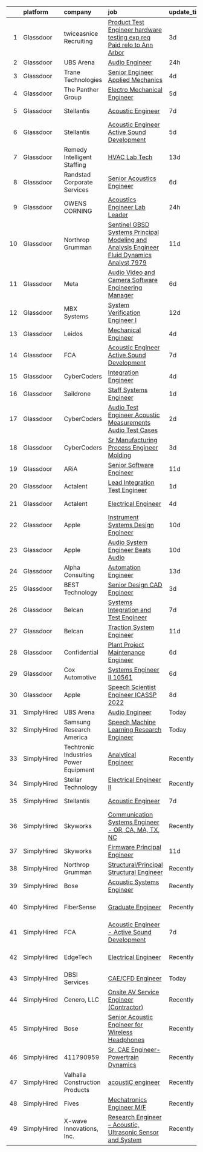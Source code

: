 

|    | platform    | company                               | job                                                                                                                                                                                                                                                                                                                                                                                                                                                                                                                                                                                                                                                                                                                                                                                                                                                                                                                                                                                                                                                                                                                                                                                                                                                                                                                                                                                                                                                                                                                                                      | update_time   | location          |
|---:|:------------|:--------------------------------------|:---------------------------------------------------------------------------------------------------------------------------------------------------------------------------------------------------------------------------------------------------------------------------------------------------------------------------------------------------------------------------------------------------------------------------------------------------------------------------------------------------------------------------------------------------------------------------------------------------------------------------------------------------------------------------------------------------------------------------------------------------------------------------------------------------------------------------------------------------------------------------------------------------------------------------------------------------------------------------------------------------------------------------------------------------------------------------------------------------------------------------------------------------------------------------------------------------------------------------------------------------------------------------------------------------------------------------------------------------------------------------------------------------------------------------------------------------------------------------------------------------------------------------------------------------------|:--------------|:------------------|
|  1 | Glassdoor   | twiceasnice Recruiting                | [Product Test Engineer  hardware testing exp  req  Paid relo to Ann Arbor ](https://www.glassdoor.com/partner/jobListing.htm?pos=124&ao=1110586&s=58&guid=000001828166aaeeacc71cbf7eb0b959&src=GD_JOB_AD&t=SR&vt=w&ea=1&cs=1_8f7c5525&cb=1660028366088&jobListingId=1008056457133&cpc=654405A9B1E0A9F5&jrtk=3-0-1ga0mdatgkhp0801-1ga0mdau121v5000-818408ee6953d690--6NYlbfkN0AIiLXtwtv0BDns9BiY4ItblantFozdL6jLmLxNvS8mvobmNrnUvGB6oO9HVe588FX1XpSwbcwc2xKDwcUNHfmp6JlLdOf3v2O-_cxYwq284dPXtGxhdyVdw3-UoqzFprDS0GQbYOl5dao4Y8MC_E9ezcu-jKQdwydv6ZpBML5NWem6rWLN8r5N6sPkWEFQcgxZD8x7QE81cY2vS819XO-nfTVps-BpR8hh1DNDnyJ_qcLsxiCpOTnpv15YdKTqOFCKV1pKIvbfGmPIPDDumxbpV-bQ-nIBf53ofANwgYErnu2ueVAPmpXXDmUlSFTY4M3X8uqDQOMi6mh2ffCs5vxK0fNnLyCCMUuy7BuhUhTHxhkpPR36phN8Us0d_K6BTzyrLBUoPu6a5rZowftiPW2pqauxvmJCqcR-nWOoNqvYsx1BF5kgiRM2ve0L4IZE8F3Skb635vwpTXoZG14E1BfG60tP9E4G-U2Uz1hVWsjkL1bLpQf1gbOwp6e-N3aam_u-YZsDuLbTBmpCTZ14HkQur9nbmJNOe-9eesI2mLmYZn-F3MTfqvefkbJrLzx7RL4%3D)                                                                                                                                                                                                                                                                                                                                                                                                                                                                                                                                                                       | 3d            | Michigan          |
|  2 | Glassdoor   | UBS Arena                             | [Audio Engineer](https://www.glassdoor.com/partner/jobListing.htm?pos=128&ao=1136043&s=58&guid=000001828166aaeeacc71cbf7eb0b959&src=GD_JOB_AD&t=SR&vt=w&cs=1_8de237cc&cb=1660028366088&jobListingId=1008060327888&jrtk=3-0-1ga0mdatgkhp0801-1ga0mdau121v5000-a05499219bb931e9-)                                                                                                                                                                                                                                                                                                                                                                                                                                                                                                                                                                                                                                                                                                                                                                                                                                                                                                                                                                                                                                                                                                                                                                                                                                                                          | 24h           | Elmont, NY        |
|  3 | Glassdoor   | Trane Technologies                    | [Senior Engineer  Applied Mechanics](https://www.glassdoor.com/partner/jobListing.htm?pos=109&ao=1110586&s=58&guid=000001828166aaeeacc71cbf7eb0b959&src=GD_JOB_AD&t=SR&vt=w&cs=1_191fb7c6&cb=1660028366086&jobListingId=1008052888709&cpc=9EDA28EADF1DF7F0&jrtk=3-0-1ga0mdatgkhp0801-1ga0mdau121v5000-7162144d83919945--6NYlbfkN0Da44vtOp6gikr8DZH0EXuV_TqGL9GOBsYLC_HWBST2HHQE6ZuzaTGDEXu8_Ke6egeovbPLMWrBH0CFUGJW2omBKMcaWm38yMnw0IBv5qWktFBgsmtnj_i9ppx0yCDQJZoca_uDxBD3UDjvT_QueGFvuf0Rr229fgc73tfm_HFx946MP9qXvi6lB_HP1NobrajTjqH-JdrD1nTf3JlsYNIcHw_jyaiAkRqLA1k2AQdIzWTQbjb8glxExoRdU-7Naoj8NKmxLOpOJE6c8UR5LPBiHtTJM6a31iKLvOVDthn-ppd62yPi8Qr_nYAeCKNBvvADa5zetiA2bVrSa5fn4irb2Y1NIxFs4RGuhxpbwrMcenCCkAU9VhHizzsK3aFdjv0u5X2lUzAz2kjveViA6qyPFPvWPGmSjQqHCg1o1aYjOpxBX2tLTr4NK6vwRp-ELewsevq7mY2l2nmTbuANTZtxzg6tV3Vv0WVj5e1knFTeX_AdtHkbNcow3XIbtT-7LU8ZUu699Yx9m5TGKt-u2Qodygr3kw_qjTriSeiVGQAlbfGVghZXj-aptYi-0_v9mmY4xSd0eFC6n1hlTqQTOr-_fTkEOggIjvn8jqL5XIxzljRdRgfKh2XCMYrJgxDr0_FtUCldN22ztONGVBO6t0km4fr2QcHfcM2901jFXJ62kXYUPho8VUMudPwb68l47TWK5KnqR2DZvwV0z-LlwOrXG06lG2SI1FO4-G5tlZZKPtKn12sS6K2q2LhyVsc8bJ7b8P5wtkDVEUsRDGLNxJAStlUZrugjKTdfc6sqmx9pJ29BLza1Fm0F0kcCHazx97iDn6Tg20uSDJt6irwdcePjDJFk0_-LYTg7nD70opSHzQvkoKmi5SEAvrnNGT4c4R5KmBGy0YqNrz_yOsmj1ofVo4k5UwIADXOsMRd8Y8Zu2xcJVWVkJPMjLcAvOGiJDU6L3E91G6iMA5I--yJrNRzXTpvJVJbaffTlicokMeDDuS1ZrcWJXQJ6VdE7gz5PHwieRlkPEgJ0j0flJhsotXWXXCSSDEPOsqid849FF5iticHhCi9okK8uztTYo_WWtSpR02TpvTZaeAKBNffoUVlzly8MK1yIyRBFC39NBFlMalD2cmkK5dp1idy0zfgOayf8T2AfsDhBDis67zi_dtsK) | 4d            | Minneapolis, MN   |
|  4 | Glassdoor   | The Panther Group                     | [Electro Mechanical Engineer](https://www.glassdoor.com/partner/jobListing.htm?pos=111&ao=1110586&s=58&guid=000001828166aaeeacc71cbf7eb0b959&src=GD_JOB_AD&t=SR&vt=w&ea=1&cs=1_e1e4d471&cb=1660028366087&jobListingId=1008050059048&cpc=AF770993EC679D41&jrtk=3-0-1ga0mdatgkhp0801-1ga0mdau121v5000-9bce4c443ee2930e--6NYlbfkN0CNPMheye81CzYnvunZY7yovNfSZKsgaMjzK-BTgXufI2fDZqb14OtID8EITmQy8dP78hRLJsh6iTajQqbvgwvBxltJ_9vqBoxt12fV9NNkJJ5TTAZhNVf6N1ZjLvXmUm0ZpLI7GSPFe2upSBoDuOcAykBCwlsAOt8C4PLhmJCcx70hWAcwIc5Ouq7mk0X4SUWKitu-NRNJ7YeLAVJWV11EisLZqkznRMnq_tJXYDIhEO5vrbFOZTX2w0Jy95vzc1ikwIRg-mT60WIp92JH7i3leE99YrF0USXHVXqd9wkUANrXX-LGThCyu2hqA-gWgHza_qXs3qeINWpOVDUhML2MBpnveLvnk7qMStnI8D9Qoywj_oE21iwQvHAEhBK1gzPH_YZp3Ngv5Qri4sQGtWfAFFSvbBgfqjens2_vTk4f4Y4lpnjbRCF1gcCuu00fV5at7atwgOoJrKs_JzDgHH4sN9Hfk9RsSsD6T0HqEiCeU7Tm7X0tXHBBrT3kVy6vWaajrWGb9ZfkjA%3D%3D)                                                                                                                                                                                                                                                                                                                                                                                                                                                                                                                                                                                                                                                                       | 5d            | Westford, MA      |
|  5 | Glassdoor   | Stellantis                            | [Acoustic Engineer](https://www.glassdoor.com/partner/jobListing.htm?pos=127&ao=1136043&s=58&guid=000001828166aaeeacc71cbf7eb0b959&src=GD_JOB_AD&t=SR&vt=w&cs=1_e8c9668f&cb=1660028366088&jobListingId=1008044719763&jrtk=3-0-1ga0mdatgkhp0801-1ga0mdau121v5000-33c83221f6438577-)                                                                                                                                                                                                                                                                                                                                                                                                                                                                                                                                                                                                                                                                                                                                                                                                                                                                                                                                                                                                                                                                                                                                                                                                                                                                       | 7d            | Auburn Hills, MI  |
|  6 | Glassdoor   | Stellantis                            | [Acoustic Engineer   Active Sound Development](https://www.glassdoor.com/partner/jobListing.htm?pos=107&ao=1110586&s=58&guid=000001828166aaeeacc71cbf7eb0b959&src=GD_JOB_AD&t=SR&vt=w&cs=1_2223f78e&cb=1660028366085&jobListingId=1008050204290&cpc=654405A9B1E0A9F5&jrtk=3-0-1ga0mdatgkhp0801-1ga0mdau121v5000-c7e2570fed956f69--6NYlbfkN0ACPwgM8vN-agjfeQIp8j7bA6rWcStjIJMvSUoZk9GVGcDJJwNgGW8XfQR4iiXNq551mEFrQ_g44G9Ra8-4xH1eQBHZaYwz4Dulg-60AXEjNOAEK1_ISQpjsxwV1js2DDl6hmwUZ70xW1aPBEr4ApYcpRaWNBJD2bkUkZtTiKnn-FZ7CHhQL5KKVIK2i9A-oiFspla08zAjB-9pLppHsJw1obkUpJGRN_A6LsoiakBTRHxfj43bPUUqSiUd6z2G8gFkPI7OidaFE62KdkzBZZombHluoXNqzSSl2cr6sEjapEeoOykbsk0NolyfTYt5BofWix6CJbJcvNDklDD28hIzWgHLFDCswpXr5J-FxU7qy1gcRgraFHB2_xqVww-_9CXCvs2VSADb-W2CcYtlGOZnFg2pJpFvEj7OpoZVRia7kDqZTkupW52VcJM7xWzobyjbbLYSaK6ZyzgVIB2RgVNKNX5450c0qGl76qzIqXlUsyFTxYLqVB-PWJUxFSbG0mxYkgXStdBky5qIx7maN-ceJOtdcsGf8Dl47-ZCm9A-DQ%3D%3D)                                                                                                                                                                                                                                                                                                                                                                                                                                                                                                                                                                                                                           | 5d            | Auburn Hills, MI  |
|  7 | Glassdoor   | Remedy Intelligent Staffing           | [HVAC Lab Tech](https://www.glassdoor.com/partner/jobListing.htm?pos=126&ao=1110586&s=58&guid=000001828166aaeeacc71cbf7eb0b959&src=GD_JOB_AD&t=SR&vt=w&ea=1&cs=1_43563d68&cb=1660028366088&jobListingId=1008031129412&cpc=8795CF9063CD573D&jrtk=3-0-1ga0mdatgkhp0801-1ga0mdau121v5000-265239dc99a2d3ab--6NYlbfkN0BjjkWxnJMqt2bWVcRaVAlvBRsjLKeJHSTiWSuT7OinMaCUamQqkciiB-HpcvN0RbqJJLJUYOvsJtCqmS63wM1JG10qUNZ_KbfdVjNYqGW-k6tZLvHpSmo38psi2Z3YcuYMbTEHzUx1JswZ1Chml14MDGPARX-2kxTIH1namQf9UopZ1-sU03dJ7D0zJlapb_GvPISOmaTXztwG-kf7cRlC2CV-2UhZ-3Ebfuv_BRlw_P7UbZ_o6T4ZcwAMKcPaI8brp8JNRGBg5u6PdrAMs5KVrT2JHMM_CDBXSw5PHgUIY-DDqL0WH83jm1GKJkO7eoNNZJ17KkbPrwnIu0zrdTfQRsK8Pi5MbKoeiBfm_lHzN_OzSwCxRb_p5w0H0KamglNSHqof5IVo0wA31r2Fi0_jcgYSC3pzflACxfvFh3ezLgvy8uuQFrhdKythQ1SMfZdeNz8pao8ntUCrzBJt-G2zZuBYWcNeka8%3D)                                                                                                                                                                                                                                                                                                                                                                                                                                                                                                                                                                                                                                                                                                                                   | 13d           | Tyler, TX         |
|  8 | Glassdoor   | Randstad Corporate Services           | [Senior Acoustics Engineer](https://www.glassdoor.com/partner/jobListing.htm?pos=119&ao=1110586&s=58&guid=000001828166aaeeacc71cbf7eb0b959&src=GD_JOB_AD&t=SR&vt=w&ea=1&cs=1_d88de3e5&cb=1660028366088&jobListingId=1008047311796&cpc=AC285F3A3ECA6BB0&jrtk=3-0-1ga0mdatgkhp0801-1ga0mdau121v5000-5354e8343032ae48--6NYlbfkN0BI5uAquhv6luMiTjTK_pX6QnJ2xp26kgPF5SzwDlAeCi5lf3b2XVfwewJLgvbddXqfqjz0CzBFYIe8IFcKDmCqhjsNVM6GLkk-bLktEOA_qbqmbyyfB74S496b1v-kvy2XOp5QrjPvCFTxMwu3sdqp_YoUlYbCvGwg3ixody7DD3QbLRRVdELCRqB-0akeXh5xP8tPRPajGTEnVFRix6dsz7XawTjDYCDUw2K6cY-ob_Yz79BxsHj7ukK0Y0DxOmiFx2SWuxO8amjppkYkKB4aPCMRPRVoEvfyoftnSt0WeoWQpPdb1S7mDcVAf8IHEHz5AXEhQEqLN2fLLPKWmRmHXKLlMOB84-lDDqlaBVRIuiB3xCX7_vqDNJMq2WXDNf6CkQ_BvrOqT3YdNDJUVhU3umsN8Vij-3nrkR7ZbYuDFBCeWCTli2TESGL0zr2xb9pgnzckwfOW6hgxGstjO_ARKFNIA1ERLT-SWV5v9YwgGZOsUshPJV37xt7efnPA5TBWMpyZINfpMBGa4Z4fsXaI1MwoYwYvsrIuClbBJFyGYiJAxAcCTbrkL5bpg3z6Eaos_PmiA_kjZyzO2Q-4f0M5eRuQtRGiDcKS6KQBIOBIhRHSY6VcdOryeW7TJvc03Q7Ux2n_VvomLejcs1_jVXoy3ubrZYpgAkY%3D)                                                                                                                                                                                                                                                                                                                                                                                                                                                                                                                       | 6d            | Framingham, MA    |
|  9 | Glassdoor   | OWENS CORNING                         | [Acoustics Engineer Lab Leader](https://www.glassdoor.com/partner/jobListing.htm?pos=117&ao=1110586&s=58&guid=000001828166aaeeacc71cbf7eb0b959&src=GD_JOB_AD&t=SR&vt=w&cs=1_3a746dac&cb=1660028366087&jobListingId=1008060258789&cpc=1CBFC3E34E2A31FF&jrtk=3-0-1ga0mdatgkhp0801-1ga0mdau121v5000-33572b1efef2d2da--6NYlbfkN0Bp5aIaQZXrgHrKTgQg-M4C6Pui47HnBeGRS0ETHCRg2P0Jqh_qv3OHpNm1IrxrBuv4CsVugMAxK7w0S_1-2XgfiqnZaP3lFLsj5KBFYHgbRLVt2OyRc-llxz43_uGUPK-kRrZVma4kB3-K9RMSeVFSgV2qPM0c0mYUKDNe8qzDLmw9e2zt_yv4ipdZAJRObOsZtmew3vro6ryOjIXW2h0xz4Y7se5nniDJnLGsJaxki3_iEvgHQnkouSa8m5jsAr3fjuuBIUWjzhrygfrF-8ZTinWyjpyF2N7UcAs7-KC5ng23nTe7aI4AJ1TlumokmREIIPvm0PdXepP6hj5ypGxdHn6HhyNFC3ksqKcp3JqWRPsahNAZARvKvHMMfy3DZsCUztUZ0uQqB8QQpDW2NsnLOLyGy-2pqs6uhyQ4qEhrsDWEhzQy6m7_)                                                                                                                                                                                                                                                                                                                                                                                                                                                                                                                                                                                                                                                                                                                                                                      | 24h           | Granville, OH     |
| 10 | Glassdoor   | Northrop Grumman                      | [Sentinel  GBSD  Systems   Principal Modeling and Analysis Engineer   Fluid Dynamics Analyst  7979 ](https://www.glassdoor.com/partner/jobListing.htm?pos=106&ao=1110586&s=58&guid=000001828166aaeeacc71cbf7eb0b959&src=GD_JOB_AD&t=SR&vt=w&cs=1_bf37b55c&cb=1660028366085&jobListingId=1008035919145&cpc=4D489A1B82E31BBF&jrtk=3-0-1ga0mdatgkhp0801-1ga0mdau121v5000-5350d5854287b884--6NYlbfkN0DPf8Tf_oakpB62WadId2dzQiWExtALTi0lpCM--zHBL1trAzPQuAwg5oNkOU_MLY3g7wRQUCf9huknHwWEvSnG_xkDUeJuY1BwlgK_WR3myk4BOGP2ouG3wWtWISqZdjfDV0gdGAJ_wGsuT9y7AXbIIEx2q-hHWRazUUJm2Mv7MXaoq-zaBjlJUeI89z9MDlD81-nieFRnPU3fhFjAab7U7FvzMKByVmf-uHdVsWs1mmxPGnBNv3ryVPja6EwOaifY7Yw8R2XfkyXNjyjNbR9TwyIxScziKb8OCEQMqPLyLLYSK6tKkA_ZvhcyN8WSUeNsrLwPRRSvO7qQ0jgKNrOiZv9AZSP0v4Yv-wWuohon7ZTFUOepIFI-_Ix4-Ctj2OxG5qSNJlbXfe3bWvJW_Msapf5I-LFcucj-0a1b0luKVQDcJult1nZQFY9RlQpIUOhDasKub8WRQPYmd2XHCLpce7MauxxKg0B4wWBpQ835CxgnT-1Emc7DF05YHCqTZuicq-6LxILVrat1DJrnqIzTbdJOiFfIRQGJkK7jBIkyvwuTT9ORrgwPCINvVSvbhzPg5dpgrBLc9wy4q8l_Ytn77HTekGetP1F6uyehAlR_2i6u7pLKwavjk-EaJDZzkk967sksIRxVBtBTry7MpQrAwXKaAr6D5PzFPy1nNHxMcW3MYD_atHZD160Nlrc3h-MA67r_f1Sljqno2m2dKC2bkOk_DM3ZzRDDcbceH-CgQ4EXrERoK3jWh9-dSbhSTCIjZYuyrE2oBjG4oesH6OE4vYw8dswbA07v6BCwUn3gRsPu3c-q9tph-2g61ubX6rGphgC7V_-MuHRAvhi0gdHdfBFwV9XAOStDUp45CC6FMc8WPsrNenOfg3yV-mEnTeIifIDmc5T3v3MOZm7jr16axFBepCXV3ta8N2Mtu32rzM9L9posCXsNYAOCmPvf1Il8FFf329RJeYSVU08s7hzC6lDXhHRNssydGaDuPidRbA%3D%3D)                                                                                                     | 11d           | Roy, UT           |
| 11 | Glassdoor   | Meta                                  | [Audio  Video and Camera  Software Engineering Manager](https://www.glassdoor.com/partner/jobListing.htm?pos=116&ao=1110586&s=58&guid=000001828166aaeeacc71cbf7eb0b959&src=GD_JOB_AD&t=SR&vt=w&cs=1_5dcab7b4&cb=1660028366087&jobListingId=1008048424140&cpc=14D5209370AEC984&jrtk=3-0-1ga0mdatgkhp0801-1ga0mdau121v5000-2f3e3f080289ccc8--6NYlbfkN0DYl4UJW4r1Vl7FEn6T9F-rD9lpC-0oMJVSiWjK_MGUd8e8cHXcpv6KPyjLHZEfqkUkuW4FeZdGHDOYIbKXpOVzpgHYmd0Mdxqbqr9bWX3wOX-YPwUGzzOCVebAPW5gJCa7KI4uayUPCSFg0Fa9x7a0yOW_XMVHtA9I4R6GFxvKRwny0T-wmqiD_LqxCY-RiiWyToTyJ-sfh7aiuVuVgbnum8w_GGF7H2zVVexNlJu4gIqdybU87KwyAb2cQvTxSjSQ1LkyUlcgOTV2_flo6O8eAca3vxdmbKT3x0C6yrB6VTLngKRzk74MCSw1sOwggsJGIPJn3adRm005eX-w5aKlrA827Fcl-MTHY2gEOkLQ-Q3MqOt0YebUEsYUBBQHfyanjaCR0WuglXjN1tjuADk41yhKanp-7-KZ8PAd24CRg8Z595KwwYs7be4Th84O2-JE2VcP1tpvPL0Mlm8GV4TJG7sGVeZaqle1_RZaZ_wQFUkVRGTvZoOyElUUIcC6pN78Z9j_8j5ve6j9ATQPBhz7bR7q6ZndpdbxaZBMLNSn-_zrmfKdoFSAXSBEPoVFbOL1G5d0z2Oku5O0no-L_R6xfGYatu3UM668XRXwBVElovvDOYZrePRXiHk7GS536opq2pEyYzUJNzVApsM7EE3Ra_dH7NhOvqBIli1erfXPbF8kCuCuzl45lLbfkBkbz4pVLlI1CqWSg7BrJbaS63ZJBVLywKv9B_wJWl3MghgCVL1RIAGj6-_cekK5tT0KBaaYdQdNWSrhvUssQPgzRg8UF_Q6leIU0wnM1m6BLssdz4F_vqVbyqKa4Db03DlLOYVKnG2ECPTmUuaGTLuqQeWJj4Dmx9_aAwW09mDnn6E9wFT_AIN48hNZKxyut5l42HbkKiRIip3730PKeR9zYb5jaQnr2tjNFHn2qEav-n6w4CmYhETdhAt-RcpjP4xJgvpiIa2l031bcQcLw2MlVLDPhOp-8DB3d2zJuWLgyVilAgt3dyH2pPl2PE-_25rFtRTkoN9Ey_ddkKScICh8Iq6CmV5KI_dC55dK3grGpl-6rK1R369FewEWh53GkTdw7UObP-hJrsU46A%3D%3D)                                                  | 6d            | Burlingame, CA    |
| 12 | Glassdoor   | MBX Systems                           | [System Verification Engineer I](https://www.glassdoor.com/partner/jobListing.htm?pos=102&ao=1110586&s=58&guid=000001828166aaeeacc71cbf7eb0b959&src=GD_JOB_AD&t=SR&vt=w&ea=1&cs=1_401a49a8&cb=1660028366084&jobListingId=1008033823699&cpc=E93B070C0BF4DC55&jrtk=3-0-1ga0mdatgkhp0801-1ga0mdau121v5000-d1b1591de97591fe--6NYlbfkN0DvQg25mA-UUaTuQTWBILUS8Hd200E7xsoQEOYkxsDVIYH6oadH4Y1WApPSN28aa_98t1tgmAUl6dHny1yUXI4sxcFmP47EdBtxIFwAOwgqhyuPNxPMkh057cLzk4hxkdG_L-3wwBU-O-sUIPAoFUmOIh0TKPUdKLxly5PJ7bh4YdhqhaAoeGo6-dG8PjCX1uQcXlIWjcZM7CO-E6w0OHCpyGXBH2T5LMC1V-duTaKvCRiQRSHzj3-UMqHuWjBDO4q0F3U7nxQ5g46LJaDoZP8A8-OnLwBIbwCyckf88J7VaxiK593f18iHSUzCXdv_d3oOPLwHdr9NznUtPEfMXfWmiV5FwxouB9HFH3B1sWOTQMwPaMTLTTTxHKfzVgUO4Cdz4QLD4YjFpfFkUopnal2FDSjN3WFxUsPZ00KyRgcPbBo37d8l_NU3uzQJMQ1Wz5GWA1yo5jswhUDY40qn8oCdiiBEaQI3asPRPh1g7obJbh8HbQC-B3voouz17Xu59uVTjqvQqd3dnxuanjU9Qyt5VL2wU77NOQ89crFZuXF_sWiKh_utnyn0hza7QvYGqjwzANuu5bcj1SbG8dAZdpUCOshU7osnhI964NMhoe8nQvoU8Wnj_6MZ85xyVsBCQXVayAK_F-8Gsi-ygTj9D0Fn)                                                                                                                                                                                                                                                                                                                                                                                                                                                                                                                                | 12d           | Libertyville, IL  |
| 13 | Glassdoor   | Leidos                                | [Mechanical Engineer](https://www.glassdoor.com/partner/jobListing.htm?pos=105&ao=1110586&s=58&guid=000001828166aaeeacc71cbf7eb0b959&src=GD_JOB_AD&t=SR&vt=w&cs=1_6949526c&cb=1660028366085&jobListingId=1008053694720&cpc=9FFE37255B2C047E&jrtk=3-0-1ga0mdatgkhp0801-1ga0mdau121v5000-c6450fb10b458ebf--6NYlbfkN0CZUO70VSdYKA8PR3jfrSh5ljhqJhfDt0PzQCMubt8cRihWbmqO_-Ccw6DGinMZCyIPWtTPPZwF6UgqaVCwLr_hxp5BhKDxUT6PykQEQc_QvVclc29c7X1TkEBxbSqjiHIslcrEBKkKZ4VTVCWpvJqO1x1TU1SR5qYEqCjEDaO3rmDIrR9vpgJLvWSDc3I09fsVZYeE0eUcbdMwNt4jSdPTzHysDxu4srn2X-oyK7MnjBHGjpvmB23k1oUo7DlsnOd3jCYID89b1IgmR97k-HqaRJMWWPVMFhfLPkVDzvCHKRmqVwfLjy-EAwWyBLofKAK25Zni6LzSj8LziQmfwr1npqDKUSbbUZkf7SAW-igiAhQqs7P3sS8sj2pGl4826eWxoBF5kt3zLG2DwXs71NccUbHQOEWbAc3zlfFKNMOauZTuR1cPds1VGfezTp7Dmjes6fGyBqT8joez-AKq25ffYzS3DArfy2H8-ShtqhKbqbQJIOXqpbgiZPPX6PwXtmDDTuU4V5HkcjW4EnzF0AWf5MEhQwMe7SU3X4XswuIe1_FK8O7vfZnLRwAkp7BTlRlO5Vp3eZ4CRah1C1tuRG1Q_ybc6uuGr6aS46wWeX0x34SQUA4sywc0)                                                                                                                                                                                                                                                                                                                                                                                                                                                                                                                                                                                | 4d            | Lynnwood, WA      |
| 14 | Glassdoor   | FCA                                   | [Acoustic Engineer   Active Sound Development](https://www.glassdoor.com/partner/jobListing.htm?pos=129&ao=1136043&s=58&guid=000001828166aaeeacc71cbf7eb0b959&src=GD_JOB_AD&t=SR&vt=w&cs=1_9a531761&cb=1660028366088&jobListingId=1008044656465&jrtk=3-0-1ga0mdatgkhp0801-1ga0mdau121v5000-8619064cef4d19a9-)                                                                                                                                                                                                                                                                                                                                                                                                                                                                                                                                                                                                                                                                                                                                                                                                                                                                                                                                                                                                                                                                                                                                                                                                                                            | 7d            | Auburn Hills, MI  |
| 15 | Glassdoor   | CyberCoders                           | [Integration Engineer](https://www.glassdoor.com/partner/jobListing.htm?pos=123&ao=1110586&s=58&guid=000001828166aaeeacc71cbf7eb0b959&src=GD_JOB_AD&t=SR&vt=w&ea=1&cs=1_2c8c40e7&cb=1660028366088&jobListingId=1008053780784&cpc=6FC5BA77C9A4CD78&jrtk=3-0-1ga0mdatgkhp0801-1ga0mdau121v5000-87733a452597fed5--6NYlbfkN0CpFJQzrgRR8WqXWK1qKKEqALWJw739KlKqr2H-MSI4eoBlI4EFrmor2FYZMP3muM0VkNkcNEgzaJYYUCXjKe91NGPTMLKJQU_HZo-EaJLh8lBJ-k9tg_iDrgNP1qWYJI5SMltW_BLTajc7P20ubfW5WIWabgPxjOV39nrYAAwiDnnNLvfplElKAHvyBhZ6N_GYqaaEjy2oZHY35-DevdBeZ_wvjUoCKGcvayUlMGE6F0y9yt0mFSCtqiE8cWMf9ROmpK0XGIacEwtFlJDAY0cmW3i3AVrZQuGCWEirZ2vuRGMegg-zZdberXyectW-SJcj5EmR_8BHjwIdRKEjClJeEh-c1gXRjVz0fTctrzREa8RY0BNlWOplF3hK_uBmyLaz2FNV-qNuzCAxuPUcliJpO77AiUS-cVaTlkba7IXjktC6p9X5IXoSgzKO0tOWMZ-NSYVA-i7OoWXhK5liEB_kl88EILL8DoL6K7HQ98KuW8jZ4Uun41xZQgIKGgYiMUceH1mf-3plMRwO28DrgZ-rEdjZ8gZdZ_DqEisc3VgJjRF24ARHaNpIhSr_rbESGvLbE2AcEJygWwzskmKL0NoaXD_K3x2-eS6OkSJh6rJL26M73N5uy7hUZdLJrrgkdK0l4Lkbgb37CFFx_1c_-psR559d07SsjoyXR8CNn5_ZJWEGqMaIooax606-AqEb0JSsdDGQ_Jp0WRUedZpuC5J40OtS0evk3IsuuMSCxiVoer1h2WS8BXJmFPnmvvg-e9J6COdN7HJAvrR5yk69zY644wxG4QxGGe4j5jn3IMvyNMtszW2SuS_eWx_ApDHNyfBQlpqU9T32zYKbMkJ9xIyXN18woAgFyyS1hsby-tl3OtpVKDEnOMFRI2LU7Gdi59-wtWcZp8BjANAjFhidt98aLRC40tGN05RZwxIKp0loQ1N8olzujhIAgsnf91FfhfeAgG0MdwJRf9xV9vdn8MiZV1G8T6nAGD04xoIVNBRnVA%3D%3D)                                                                                                                                                                              | 4d            | Torrance, CA      |
| 16 | Glassdoor   | Saildrone                             | [Staff Systems Engineer](https://www.glassdoor.com/partner/jobListing.htm?pos=130&ao=1136043&s=58&guid=000001828166aaeeacc71cbf7eb0b959&src=GD_JOB_AD&t=SR&vt=w&cs=1_c4096c67&cb=1660028366088&jobListingId=1008057728510&jrtk=3-0-1ga0mdatgkhp0801-1ga0mdau121v5000-0fec4ad342c7ab85-)                                                                                                                                                                                                                                                                                                                                                                                                                                                                                                                                                                                                                                                                                                                                                                                                                                                                                                                                                                                                                                                                                                                                                                                                                                                                  | 1d            | Alameda, CA       |
| 17 | Glassdoor   | CyberCoders                           | [Audio Test Engineer  Acoustic Measurements Audio Test Cases](https://www.glassdoor.com/partner/jobListing.htm?pos=110&ao=1110586&s=58&guid=000001828166aaeeacc71cbf7eb0b959&src=GD_JOB_AD&t=SR&vt=w&ea=1&cs=1_5a79c288&cb=1660028366086&jobListingId=1008057341307&cpc=FB7E4A1762AE5BEC&jrtk=3-0-1ga0mdatgkhp0801-1ga0mdau121v5000-fa3e16029d4f8459--6NYlbfkN0CpFJQzrgRR8WqXWK1qKKEqALWJw739KlKqr2H-MSI4eoBlI4EFrmor2FYZMP3muM2pAkOmUab4-9yDLWhgXXbhCRWyoMNbXTj7mY9fS-HCEgde_VDVdMIMo0tTCc9Shyd-KSAuZrNyafBdeBEormh82HgkKSKvE8P2M_zFwCCeYf4HmxlxE7MocClmrjX9LVtUuGfdVAIiKqMq5S9YJV71MxuRc1-YnYZR0EvhtQQ0zJ5lmSh5zvYrft73vX1XtMKxB69aZ9YPaDZ48mtqClcc2qNSKnviosgl4CGkhz05Y97ARdMqKH6pUwRP2ZJXOqBTSNI5m_WngrjWFJrNfSGXK6FmvV7Rx_-_Wcyt665EaahKVhiJ153rZ-2FEa5jNLSzRt_H8DrXx95DpZ9Hbd329PiGE0RwlVmRiZHLGptfXID97VHva2IpNoPgDLKuZwZW4grjA_ZsbzuTI4BUSXOwGZJg5ZvSig1cSeYtsQxv71f8DQrLcmZvl1LFVDIKjGhaD2C0y2cvmwuRevvYk1hz1BcsLg4uvDeTIfIirPIHg0I2Uj8clVxApCsalQ4Wv_DiDNABMbCYEHsa5W_3XnqYajzb9lac3G4hVNsiHa0R7_R_-Qy3ovMURv_9rWTsuiFs5jsCktu4GKaWvv0XP110dn5lf6zySvlxuqlluGfbHITo51Tif73ZrpsOrAm4cCoJPIilmOMqPBiHeyE4_k4aJSVLkoRR-i-WAdT9YAIZ43vceW6x_z17ehsOFCReqTkBKtAZHrFKbfnqph6NOWYyBe6nufuBhOHAODcGnvGwe8SxZcWeCZ5CElRiG5-llog3Y4MWeQM59O1mkRASdxBJX0rv8vJNOurK6SR6aaOPGQrl8OFWkMCy_CV-A4lv5MipbiTfqSMppLXYSH3G5b7KIxtOzdIAw1pY3QEVENnbP8pNNg7OUNY3BSkeuTvuZSE_QznaWxogz9ApXA07TFZoLXB_xT2Op1dup_Dj1kMH6t8FA-O8AEemjoQ0BObPsX0%3D)                                                                                                                     | 2d            | San Francisco, CA |
| 18 | Glassdoor   | CyberCoders                           | [Sr  Manufacturing Process Engineer   Molding](https://www.glassdoor.com/partner/jobListing.htm?pos=125&ao=1110586&s=58&guid=000001828166aaeeacc71cbf7eb0b959&src=GD_JOB_AD&t=SR&vt=w&ea=1&cs=1_bc7841fb&cb=1660028366088&jobListingId=1008056009423&cpc=C4A69CCDBB3B9599&jrtk=3-0-1ga0mdatgkhp0801-1ga0mdau121v5000-1d0350f8a1f1719f--6NYlbfkN0CpFJQzrgRR8WqXWK1qKKEqALWJw739KlKqr2H-MSI4eoBlI4EFrmor2FYZMP3muM1R3d7150P3MtRZ9pflvPeFXkGUSQL52rfQyMNqM2EHYHLAuMmaNKpKgx8FXKvac-n0eZg8lr0kSOszy4EzXAZqhGJyy2YT0N7SdJA0hsAWhuZkJxp-WTopUm-u6Lcr9eAGIJw1TV6tjuQphUJmaRA5Fx8a-wddeiPez8yIcUhPW18YFQuYORmgUmCckTCy-7JPlefnOHr2QggTt6wvpn5Ic6DWNgtMHfM6Caem1Ft8SkiDYkMaJ1miZGh-SfcS0sw91zUc9eczpZC7pHbeBc5MAx32-0Yo56ZW0cComqB2SsmdpazBeDqZHoOJb0n5-7eAOQcZ8_03Ytf8_4FV5KM_V9KS9m5Zk8lVODUwEAKbq_5s5K_Ej-QebOZfZ-B2Cgm2jBoX5WANRujEgCy2VDrla32j3BDK3ZM1CfnI-9pNa59DJETsYO9Es-TsDPJQjLxfzMJNGoMkCKaq5lP9qPhBnb2ainTR-XwAaN600Uek968Z31GblxfTS4Tgo1E_QTLudDISdVnlL3uYU_KEJ2DdZDZxed74BgC6V_uUEncUPmFfo-pETbw7e8cXpQfqqazvyoJq6LM9TM6Hr98zzQ6mnL_qiUzisBmyVsV_27XaXP8mIMUgGseknH7vNkv3HXXcOMNNz0snpQwcI2dXB2i-QWEEH8rlAgKRjwnLjgmNnQlbmspRWMY1hZD2gn-rWLTOXi6_tjj3CVLlNDkLq1v1r023j6gazrI6M_Ot4SUUsYfZQnTIc0TbP4ZnlO26rFJw3j41BwVTd6Uupa06OD47X3UnZ6Q5MrD4my_PQNOwRItVyGCeDcP1OAN1AemUyVnMOLHto7jaIymnW7v8hvit5zoaytvu2eADQwTILmckn8sMpdUdakCgt5UqCcuctpCrbTtnY0LrZIl4WV7j8ZK82TMXyo4uVM8%3D)                                                                                                                                                                    | 3d            | Santa Clara, CA   |
| 19 | Glassdoor   | ARiA                                  | [Senior Software Engineer](https://www.glassdoor.com/partner/jobListing.htm?pos=103&ao=1110586&s=58&guid=000001828166aaeeacc71cbf7eb0b959&src=GD_JOB_AD&t=SR&vt=w&ea=1&cs=1_d821f340&cb=1660028366085&jobListingId=1008035240533&cpc=4290530157F20621&jrtk=3-0-1ga0mdatgkhp0801-1ga0mdau121v5000-b78ec25a90c1d2e7--6NYlbfkN0ACu_hgM4mYOpGjE6TXudS1eLEYdlotK5aSiNrSIRlNjrOhnyvEHI4weSDMNkvE9D-yU3HP4Z_0EnBQVlRSbZLubfsf3ZK9PqQ_eKRsPjQ-77vUPmwTjIOQRjHlS8X_NvFd8gqXIagl9hj-fpa52cc9sA5AD5--wB4o3yvvGZQhz-9QIDo6J-K8R2KBzMvidDAx3UGGP0ZH03MKS5krr1PCC4CeZvhmjzraWwgr0rN4lJ0RzxylBXyW6sq00OqiyeTZUgyYzum0jGE5exMoC6z53EAadDye5f1ajofiZiLEGj4pDpmt9RdnKzbM_goeN4x7bBju5On47piWp3Wc9GgQtw_GVrTLPIgqIN5mvKmt6Gh-TZEqo9-6nuQcPBnal9jN5eFjm5Fbl1zokVM2D5YLGMvLymAevNK_mY9qMS_JuKEF_r43s5BVF42NkQcskllDxtOFbqTplBLWKV7F1OzrnUPsh99F41Bh3P95eIfrFXqckyNteApo9Wdi_zoFpMBFaoLPvQs--Q%3D%3D)                                                                                                                                                                                                                                                                                                                                                                                                                                                                                                                                                                                                                                                                          | 11d           | Madison, VA       |
| 20 | Glassdoor   | Actalent                              | [Lead Integration   Test Engineer](https://www.glassdoor.com/partner/jobListing.htm?pos=122&ao=1110586&s=58&guid=000001828166aaeeacc71cbf7eb0b959&src=GD_JOB_AD&t=SR&vt=w&ea=1&cs=1_30a972c3&cb=1660028366088&jobListingId=1008058530085&cpc=D2F1DE17EE1F43B9&jrtk=3-0-1ga0mdatgkhp0801-1ga0mdau121v5000-8cc3ac32d612f951--6NYlbfkN0ChYVx_I3yfZ_JDY3EFoivtqvi_stwnZ_kRt8Dowt_l_d1ydueao4NE-oUleRJ4yhgF-sKQu-kw81e-xJ9pc9UO41f6vZsnmwuBwnAePyyMlogESlb7Sck_w0IhrHfjmDbIGAj6atxNtqkYx9vegmLcoq8x1L7SH5FW5CkfFzjNukZAacyQ8vvmc7dMZXnHBgd9qCtHi-8uhQoPDJTaEAiyBmLG_7FnymGXsZDZagTbz10sotV1YXRJLFGVf-N-8AdVwSl3xpG7opVzWL7vCMcU7CCLd5qesbLoSx3VwMcUN2HNMQXTZTdOKsF2NRiusey1a4qbm-xpyYU8OajHGjDtUVCMOEOCmyf-TrlmfqBF0jWKUGwstupCWOZqALOFO7IpQD0CmGFc5PTCvr6JBjIHTycnTFZtuZmF47r5rxQaheNbVU6YX1gGhfDLs8rzA-v1atSYAtAEHhCbzPgOV_DKanf1269SmewqOaH_wGbP9QJ3Mtsx75yKJuWPXtUg6BMp7Z0ybx89W_Rk_SFs_KNmzalqAKGjeFWsYKsF3xUopzaTNBlllOS6kql1w8KcZ7BHvrkczYhunBqyQuOHPL5RC6qBWFZ6pbF16oHH0HOFvWy5hxanpaSZpAuzg2omiOmiKypaieL5mYSH9n-bc2ilKiK1xjRqPRPu7Q3BWpMXkSg79JOFOB4YNaUNSuY3uemHKZP5VcW8ZI5mXgUltoQVAkpQtHqaT3E7In7gfeDOBL9kEAX6VZQdViAIdlzeKMdrb_JUhnDyBr_vbrRWL2dkqfI1xcnlrHNH7ZvJoP6npAPLoW7Z2We01BjtaofIOVfgfitOG7eWFgGzOsx6Y-33Hm4Mi7mzoYeSopOmVC8narr3yr_ZoKnNqGZ2MoWdYXgPF4weMXicP9mfUjM5mFTKnoLeEJo1yFb_mhYPoP1-NwfWrqG2mbedFxHQ3IC-Z-qVNId-UE0FTRkn0wXv1itAtTAuZFCpN10%3D)                                                                                                                                                                                | 1d            | Washington, DC    |
| 21 | Glassdoor   | Actalent                              | [Electrical Engineer](https://www.glassdoor.com/partner/jobListing.htm?pos=121&ao=1110586&s=58&guid=000001828166aaeeacc71cbf7eb0b959&src=GD_JOB_AD&t=SR&vt=w&ea=1&cs=1_ab2a2a0b&cb=1660028366088&jobListingId=1008054423595&cpc=9DC6E4D8324653EE&jrtk=3-0-1ga0mdatgkhp0801-1ga0mdau121v5000-8b3a2f5a7e447d4d--6NYlbfkN0ChYVx_I3yfZ_JDY3EFoivtqvi_stwnZ_kRt8Dowt_l_d1ydueao4NE-oUleRJ4yhhBOopjMyReYX5sHhT7FpnaNBVlJCuzJtIHGm7lWiwtde0hX1Ea-Mt_iKVGQv7ZinZaXaAzPITjHlwFk0E71Sjiiwea6lAXCmldHvcXe_ElS-0DW4Zy27hgRLhMexZIT_Me6btWZvVRJdm6LqE5l4oNaX3-2YhQ00-RxEtohkdCyJ1TOFLEiBlazXKPaBcb10_1TKeELY4_VZObxb2-7EcKl5HOa7yTTBXraVNOGhOUyPj_zLeGeaj5fqPF44oEnqYs67wi_tLttzmKDMzmxq6l5YJJ9-CQ1fO0YmEIVShxDz2GMdKJD3asAYwT4A_lMoYM-ru5C82vm-Hdascizg5afqaw7RJMWLLz5vJA5vUlD02Xs_9MI2ZN2HGC8v2LhUtqzgdqmdjO6Unm-KPg0pInJnIbQxK2gArObIMicf35DYTxgWUq4-13W-n5LqxrA8efeuO0bnpsnQAhDL2TTv7yLvzWqIXc4RSkdHQglUTYZNC84vqBNF2-RAJJXtq6B7Pp6JreAQQeMqy_fji2fwIF-KclMjp07r6XHgUzaZkkxCtu_qwvayjqeTuraMr5T0lnqf1Tnix8LeZ7gCuu_21ZV54SMUaXsYzP0GWSpfmIM0lxps5CMCUOMnvv0l-QtVore5KGlhybvl43Ux7VXGaA3vC8D6iWcjxCn_4vo_-Olk-0dqjZhI2hQAzxgUurWWfVhe4tahqkv83Iauiizb1LWfqQZLr-utSSQgV4amRcjDsX7ImgQODGgiVV34i0E3brrhMphTpX-7PpZ9F3ifNTafUvSnM11EtTPhuUaYdUcaVg4hHVnQ-Qv8zEDQG78k7-FXXcceFfV0CekACR9s2Jmu_WgkVU2lwnjWdhXhgNep-Vd3evQFPTWiSceoM4c3fJhB702A93AXxdje4cictckPWS-IPqL3A%3D)                                                                                                                                                                                             | 4d            | Lake Oswego, OR   |
| 22 | Glassdoor   | Apple                                 | [Instrument Systems Design Engineer](https://www.glassdoor.com/partner/jobListing.htm?pos=115&ao=1110586&s=58&guid=000001828166aaeeacc71cbf7eb0b959&src=GD_JOB_AD&t=SR&vt=w&cs=1_d1827da5&cb=1660028366087&jobListingId=1008039163207&cpc=3DB599BF2F4828F0&jrtk=3-0-1ga0mdatgkhp0801-1ga0mdau121v5000-903cd326c87c0671--6NYlbfkN0BvKrLyj5gPmtZO9T8euul8TCxuuKNOtzRJOomxnwSEodTz2Bc-sPZlSXfvz6ygy0uvrsfrpwmTnTQ0upkrM5IEHGB5qbWlVMufvDWQVgRL373HT4rF2jzkw2cK2AIM3A0TaU7Qx0Tf8-Zj8YlMxQab-N-8lW1kfv3reZ9utzXYKds8BMB2M1YwX5F9tstLsnicK2I0ZFBdi_Yi6frAely1KB9eQHTNksSHrp37hPhd5SgQOanavg0VVfbO63egTkmgeC6sFmx2HrIS-QmmXMyA5xgRZB4MOLJnms164zgBLdYcG8NeQC-GQ7F3AIN33blW6ah1yOLWwv_DYAqeTGABX1LT9PUrzOW1dts0r3Z9oU_sdnzAyZ8vJY6hpo1nRb4gIU4ehw6V6DT8cLnDPSLwnVjzkgAxY-MG8KZV4REr1NalBb8aqG8RScwwLZoI3QcKVTwcYwW_kvlAaeAFhKu3eIOEr0WqPCptKgTtbeD_nCkp6DN9Wbk4adl5YPu-i4DSvguh6Cg4G24QDna_BVCKlSvitYNVEXdqlJ6VLzhuk2LxdDLS-FmOwuZvq2eVAJwtfvVvXaah0xGp9dXQL-q5RjL4JWu9vNpXNPzlwXAs4cft-smdyMbmrcR-lqay-f3aPN_6_VoDmbjFVNQaEnCuUHDm-L59o4yQa8PAFpSzvuICXfnd4bBw57MFD7pAHZgXWB2Z4GjS3OuwhF7V3atwEKu2lhRG6516dFU9FC3rpBvo5xC7bWLG86pixMJg4c5jmsh4pW6myjbEnkThvMAxY8RzAqhuPerTsg9RSvAeATCOoEgseiaf9rc0LVaOmc30wPO6NJwXdPUbfrGnAF8doXuJrwf799EH56PVO5VhDRVo60NDIvY8tkHkZbo2tVL5g8rJs-xitA6Z63Kf74BLtvlp62VpkRO58rkNkKT3_C7nljRK1HFKkFC8JHJebSpaHmRIZmfNFJ-qdZRMpPsjKHfPFXGlmO0%3D)                                                                                                                                                                                   | 10d           | Austin, TX        |
| 23 | Glassdoor   | Apple                                 | [Audio System Engineer   Beats Audio](https://www.glassdoor.com/partner/jobListing.htm?pos=118&ao=1110586&s=58&guid=000001828166aaeeacc71cbf7eb0b959&src=GD_JOB_AD&t=SR&vt=w&cs=1_caa37801&cb=1660028366087&jobListingId=1008037474000&cpc=8795CF9063CD573D&jrtk=3-0-1ga0mdatgkhp0801-1ga0mdau121v5000-d7539845cc037a5c--6NYlbfkN0BvKrLyj5gPmtZO9T8euul8TCxuuKNOtzRJOomxnwSEodTz2Bc-sPZl5OJ9R4TJsNfTCrDSDZFUdlv2Uyvx-tNXNU1YCxy5evP8hqjKWDapaC64jvT4bRad0eTUgNBSDQIAboKF-lHMxysqK7BpBoPOPCnV_6RbfbUSE_vArmPYDoirClvivZ6QTEHruNbl3bDT6PvDkObFqkONQ_luBDk0UEW_7ieCXazxb4m4P8x9SM5jYHBAnkXv_XhDmEz6oqbpL95KGDKDKctO8brh-0xgasrZTCGxLiaU9lfb9hk3QhQBtTxRr2_FAZt1yxFE982WdDOYDil10-ja4u3FK2l6nb_e08yBHbSegbGAVKTaN-orrmTg_hSLkSzaiZEDHQdspyGXRkzVf3dQdeb5rrb8WGDXBPLsAYGJXrchOjgd8s-4G27BWR5PblX_nH-_IFh62S4w-RcSsjaA0qdmnDr-E95z-GqrKiIgKvmxECWCzqdytoHQUc9OvYGXs4CRwLOYYsQCzIUNh07yiVeclKl8j4bXOML9G4pEuMsgEVx0kfbAMjdUxYkq9l8jBKB18UunXbtm6SGUm5wz9Wr1gPZm99v4TLru19kk-JRFpdJGa9sCxHPg2rKY6mjg5C3fhM089p4BsUCqUzcFW0xgFfp33oSzOetiWL__GGKRFIFLHKh5do79hLSwFN1G4c5mWbHgy9IuX-lLqxvEYbLnWQdyw90dU7-dGyQuZFRoM2wGi1lxbXhZMBV-VjB_uUg5XYRPy_Ur_rg-IUEgoYjNMsLE2OBJzCOw-fUsLbUEJ803eTNzoNVrrwZ6ceTf3M0Z3I55nGdyyuolRX5bS5qW8EdJCmVuVpt57b3ZkAsY_V7JduTYN1Lq9dxZurqv4IHBuQWqc6h2eUdDDd3NQsgBsQT-DAX-9QOUL1_5flUy1DUJ8XP7mfPwZQSgGpHIP-RvppT6gJIRZuaO6HETPG6RRhrPbObRkgaZrkXZkUo3s9DxLw%3D%3D)                                                                                                                                                                    | 10d           | Culver City, CA   |
| 24 | Glassdoor   | Alpha Consulting                      | [Automation Engineer](https://www.glassdoor.com/partner/jobListing.htm?pos=114&ao=1110586&s=58&guid=000001828166aaeeacc71cbf7eb0b959&src=GD_JOB_AD&t=SR&vt=w&ea=1&cs=1_9baa3964&cb=1660028366087&jobListingId=1008031063827&cpc=F45C15D234B746DE&jrtk=3-0-1ga0mdatgkhp0801-1ga0mdau121v5000-0685a86701fb0c1d--6NYlbfkN0CmztqN_51rcXXt1zGaqXL2SM702I5KuCok5O3lQmzZOFwxmpqFAedJIljPvkZxaoEBbIogKBsaHYKYWbz3SdAg7oeV2NI8FN72Z8l1jmjO366gdF-F6YmzjUlS2VxE8Z1lElGYSdMe0hsZF2MpSR9APiXAN63P53BgGynGRJ3ghlCErUuNpehxQhGQMRKJsFuCjjO2VH1pqlARodRaCdeW3ZfkBOQp8OGnvleGFwErTllJSXCN_y7T2wQORk5JjagR_qjoNBs0yExEeZgDj33PkCsRmbxIy_9q6-tiVroiK7PUS4lRYdASWbcoSqewN35KOMAZnHZwcTXLmYfhE3rBRKwTw5OR9Yro2BrpjfgD1Kr0hJXir68Nn-O48OUnfbMay_qschRd5hUYR_yF5IPFX1RbzS4L-7W1L5yS-BzOqY2B09aZRZYxaNeoTuedJOHJgLlJF0saBGnnT2TUjn2iiIh5Jh90KAICriKhCUNXoGKKTsGs1nG4xq4BDp5HQzkEPOUVMHRY5g%3D%3D)                                                                                                                                                                                                                                                                                                                                                                                                                                                                                                                                                                                                                                                                               | 13d           | West Point, PA    |
| 25 | Glassdoor   | BEST Technology                       | [Senior Design   CAD Engineer](https://www.glassdoor.com/partner/jobListing.htm?pos=108&ao=1110586&s=58&guid=000001828166aaeeacc71cbf7eb0b959&src=GD_JOB_AD&t=SR&vt=w&ea=1&cs=1_777227e6&cb=1660028366086&jobListingId=1008056105729&cpc=618B7C2C2BCBC227&jrtk=3-0-1ga0mdatgkhp0801-1ga0mdau121v5000-4830504afc4a11ec--6NYlbfkN0DzJEayXC0TeIwOgBE6FFog7TD6PmaEYNBnGwXWQkIcqLi2HzxaMcNvJyd9nlAGdY3oJ7MZTbiCIPpR4qfVfBZWfjaIdZP1fPbfjNbRrSlrn4ZqUaaskJPIMAVvQi5IZMCk4UamyZ8nvcHkOkbbOi3HRr0bK42mBlYzniYPWT10AZts0n5D8ESpBbMqtHpaiVhEjFVQ7dLeLL0ahK8siJee4lVTIvc2RqZhJ5ycWu2r8o_UaGvFQASW4RcqIg088oYgxkfZi_6GpMxPBmbahejiD5mSxga18hqc8abaAiUWLo6LGaxyFijFxgINlGanUxF_a5wgKNRqm14vqBu6nRKDTD5VLCK3Q8o0JKKdVtXMO20p7uBE585pjXpauts6NutLkimFjjaZzI3f1JHyMi9-ItiZA-_qpvwbQ8bkaswjZB9xjGU7x1P-b3xn7ESJdQfFmvFXL1RoagSBDsdPaZva_tVq2ALj2xtkGw8nlWj9ITKVYgc83kIHyftNRftGSDDbvljXuIWJPA%3D%3D)                                                                                                                                                                                                                                                                                                                                                                                                                                                                                                                                                                                                                                                                      | 3d            | Athens, TX        |
| 26 | Glassdoor   | Belcan                                | [Systems Integration and Test Engineer](https://www.glassdoor.com/partner/jobListing.htm?pos=120&ao=1110586&s=58&guid=000001828166aaeeacc71cbf7eb0b959&src=GD_JOB_AD&t=SR&vt=w&ea=1&cs=1_f6bd2239&cb=1660028366088&jobListingId=1008044342762&cpc=9DC6E4D8324653EE&jrtk=3-0-1ga0mdatgkhp0801-1ga0mdau121v5000-14ec256c2ea34f70--6NYlbfkN0DXzDzZ1Oulz9LSjzVbF8otUHEujJfFPwzVdyJWZPnyGP21i8g1idx-A-BThzGW7o9E8aepS-JmqO1DpnnJAteJeDb24VWhhhXUWo5ABHNSZNwZsl5qb4hFke-tTfIVu7FthVVK-j4cQFFpFihEEvZqVor_JMgL-vdAY4umqBeZr1gpOcieYCG5jPSO2YsG-BRAOj5mv0n7q-irFROOZUK5g9rDk2CLMq21Uk6l07w6Nl94AP3Ynr4GQminXpG1WzuUOCpEd72FItU79tftlLO81yHWrjHRUjhIgnMy376KWN0Se8qxfcult9vCRyE509bWIGRMXCnnYVUkekbItStMH_pX9TjyAmwgvhWgHBAueV1Ixax2-sFIG4YJDvHG3HItslhTY8v4K_gHtKfTtyf54fhMElhfbunCvfyx4gSZwunS0MjniR0VYMOhtYicXQ625vWvyv6knk-Ko3RI8AbuhiQjRa278J4JgXk4IoKQPeR1GRFFgTdB_g3rIJk_9l4q3q-atHfEy4srV2j7RLCag26wOyfo-YtfEMkdAmfCsgaTMbsHs2i0in4JjsC0wHIqKKB4xLgJ3OhG210jXveZd_-XEXACSw2sRllQyosk0UntjjfUl_gXhq9QBjgcboh3sLpDvvPbWgPUml7yrc4Sv63ZMq8bBRFIOWPIz3y7rcdT63cBMlHaTOizuqMiMPyEF7QOe8mLdMQUBP1o-jvGJv-CxEuCBdOZQvYHXvJmSSbCwMsczZlftbptvg4SyJ-crQlPMI8JApXmd9hEevZEceEoo4vH3ATpggRYtPMQsQ%3D%3D)                                                                                                                                                                                                                                                                                                                                                             | 7d            | Louisville, CO    |
| 27 | Glassdoor   | Belcan                                | [Traction System Engineer](https://www.glassdoor.com/partner/jobListing.htm?pos=112&ao=1110586&s=58&guid=000001828166aaeeacc71cbf7eb0b959&src=GD_JOB_AD&t=SR&vt=w&ea=1&cs=1_6b615cd8&cb=1660028366087&jobListingId=1008036444954&cpc=F17331D9BECC482A&jrtk=3-0-1ga0mdatgkhp0801-1ga0mdau121v5000-e6cf4572abb8e69b--6NYlbfkN0DXzDzZ1Oulz9LSjzVbF8otUHEujJfFPwzVdyJWZPnyGP21i8g1idx-A-BThzGW7o8HNvaquXYq1YftVPiVKI1yg5vVQ9I56MYiCP6qjnAaIQ6U5BDPCyDtFc-O97ChjARl5SoXZq_Ai428v4zB_fhk1_QdApMnkJ1vBNydXQ3AfXCO6oRJs6v8C7SDGZL6iU1YulvzdBlDWQJejSqcWEVc8Hii2YPj25Ofgq4mBHA4-ircZBpr9VLa2xunmWWEJBs5PIQ4fheUw8H7aN9BzyGYc_Ueg-yIWNonmMBf9ZArrOg7gyNaw0_Pf2-uIRPsFTlPb3DkIK8JDXMlyYH269Fv5RzrRhROrzYv8zvcFmhxYobgs97frAjSisN9tzje6AXeJ_2NXBRRCDzN5o8dz42HAw-MqQVx6ldRbXNcTb9fr57SPPpAn6X4-qFwSjb4gBtr9zXF-rk_yLdSzzlEDWeQYI8JX3QYwY3Cg8NHfxa9B9iXJQyp4eGUyxMqN5Z4CBtI6Ay3wOGuyANoYV99f52pxMhrzcc4Cc6XfDEiW1NDNZ-biRlHmrU3wYYr_6cjb9aDIX9wPxyFqJkw_hIsN0KFBnkFpdFqb9DolcMZC0qgAYhF2KpSgEPEatu99gRPjoIBCB9k2a4aTh8w2O0hvP2RWqGffzupmfgmqHnDcLdlyhs7AfCDwKE5zJhLhYV_AUvJxBAdsxDmhFZwO4KEuE0ni_D5UcPza_XkDFpnpRC1TwCCfWiHoTtjPtesI_U2LvqRDWCMOEeaAJY_9ZBBL_eKLb9ymeVObSfMv-1vQ1hn26b4tx7S7Na-)                                                                                                                                                                                                                                                                                                                                                                      | 11d           | Hornell, NY       |
| 28 | Glassdoor   | Confidential                          | [Plant Project   Maintenance Engineer](https://www.glassdoor.com/partner/jobListing.htm?pos=104&ao=1110586&s=58&guid=000001828166aaeeacc71cbf7eb0b959&src=GD_JOB_AD&t=SR&vt=w&ea=1&cs=1_f809c2f7&cb=1660028366085&jobListingId=1008047346230&cpc=83630893E902B957&jrtk=3-0-1ga0mdatgkhp0801-1ga0mdau121v5000-90033ff793e851bf--6NYlbfkN0DAvRQmet0EgCz0IKvP3dAftOq399dcvM-7A98l9bA2GiWGmMN_5YQ3F6_UnzxDVcdSzCQeY3XHlBuSjA7e_vNm-fxK6Jwsd8yVZsSQhSZbUwCE4phySfmD6Pnq5Yaz6kIShhVgvglH9P7VP7bT2dRVdfdpN4inxGp3oSPc8Nb7EorAsvJ9KqFmBPymnS8sRDnkLrKk3AwT20FIFtOHXp4nXDp42Mqn8cRzYst8HiT715QmkdESkH3DWualoCvAGfE1mRi2zwb6NtST3imgZ0sLv8o-13qzyTbzloRZ4dxDb7LExRIxQO1m0diiEBgE1aJBtN-dFLD8EEyEXGwA1gHetBk2AapJj06BVPbB5Stge0dBQbiBaE72CdwfB__he0FVOpyVtLAN7cQSlTPiWMXAsb1cFeNnFb7GXkBYRPR7RakcLMB02zadqgzkXYUbNYV9j-UIxxySVpREpMyum_qpQST_ZcaD59R3m8z_t8q1qw9XmMDLEH4gjxN3m7w4BbwSryd6VD28EihbtILzLfDL)                                                                                                                                                                                                                                                                                                                                                                                                                                                                                                                                                                                                                                                          | 6d            | Spartanburg, SC   |
| 29 | Glassdoor   | Cox Automotive                        | [Systems Engineer II   10561](https://www.glassdoor.com/partner/jobListing.htm?pos=101&ao=1110586&s=58&guid=000001828166aaeeacc71cbf7eb0b959&src=GD_JOB_AD&t=SR&vt=w&cs=1_0165ad67&cb=1660028366084&jobListingId=1008048416269&cpc=6E4759A39ABDF5A5&jrtk=3-0-1ga0mdatgkhp0801-1ga0mdau121v5000-f60c7900982b6b09--6NYlbfkN0CNTaigg53tgKMQQsjdGlhApYl6RSsbpQl6QWYzGuod7-bTY1RMAoc8WFq_oZTNX246C74SsJSZM0kD0VYx6quhbQeQNBxprgLS5SvIl5u8MIdJ1X6K43z78bwJnqt7Imo3pQLcdrjuQAMmkCHBjwHiHzX2J7PN0qXfxSb4aqO_rrsHGy4qA72wBKM6WwuOugYYE1XfAxsB0q68kvvTNGbaaeObhJHaXTYVtTLkoxLOOX1DxNEal8cyjgm0Y0WG_WXfX2SiZiUmNbFBuqT4fzq4VYNi5YBkicumiM5X1qzJYnToOr40j0JOJ4lof4lpok_WOb9cPTwww4mXuuUuOjIefbGS7T8mfwdoTUn0w6YgVYwR72DNiV5BzmCfAyLhkSNiObQqVET0j0IHU840IL3NIPsc-plb3WA2kxnseoN-o9I-3FBt2oWhw_lunJqi-hkQd93nRN4riqbIYI9zsi9yq3Ydc7mEz3YOWA1HHSdONuE18ZM3CnLInWOr2YkZNOkAAZrjZHB8cpTt29PeYNvOOVGWiQajV-AAVZ3rzNi7EHBj46Zzl8DS1e7dsY6LmzJqhHZwp1qCIZeD5Zk5tVxH90JI8_dA3sqpvALMmRhEhsUjK22fyPy_YVDyRYdjpVCdh1ZDBcOQkLyEFozfcwY9Tp83NxIGhp2Ueycf2ua1Wm1CMvKDImjtQaV7tJb_qhbb3_W_9jY3KZa0DdfGOZaEP7syQS3WmEGTr2ZixxDOq74M2Q7xaNqh6uT3kRW4EvFWFXufOvQXN0UY81bMtByFem2KnGd9CRpHzvI8BbvZizxoqjeJAZVS_Q8y1U2ix3F-pFKGjRZ-axlG3I1nVDjmXjtIl6MSg07G0RLSflnyZp79zXOaRmxpMwrT4hZEnqZg_X3e8OVW4uWMDfCW6h7QRiA4eRCnRo9ZeIjQioQhvd6AXkoGGh0cjRkGABUQcllaNZAkNGbED2JYKhx6V1r5rTDLwm4XJRALfP2Snywa8jnpaDxSeLlovnoajv9c1IEFnttuPD_CDc3Qb8ycGnOBfVReYFWJpNrLOjt5Sm4OiCtn9HXKx4fJmW8hlbiNNdM%3D)                                                                                          | 6d            | Atlanta, GA       |
| 30 | Glassdoor   | Apple                                 | [Speech Scientist   Engineer  ICASSP 2022 ](https://www.glassdoor.com/partner/jobListing.htm?pos=113&ao=1110586&s=58&guid=000001828166aaeeacc71cbf7eb0b959&src=GD_JOB_AD&t=SR&vt=w&cs=1_e8e09fe1&cb=1660028366086&jobListingId=1008040016861&cpc=AC285F3A3ECA6BB0&jrtk=3-0-1ga0mdatgkhp0801-1ga0mdau121v5000-3269355e818927d2--6NYlbfkN0BvKrLyj5gPmtZO9T8euul8TCxuuKNOtzRJOomxnwSEodTz2Bc-sPZlt2Zgji_QUXGPHfZ3D9-fZ8NDl9CHSsCVsgXmH2Tel7Vlahv0E0XTQ9oVrdTO4Gao5jnJnff20tEViF1bczPgjZxGIXqsl6D8Ib_zrzDLReqxh-HCZoZ304vPLsvWu9E19FP9s5E-cowTQ2xo6qqY915ySwF1R7a4focB2FEJrtl4n38y8ojKM_idOpJPO3rDvP9Yf3TNIL1u_QB6rpTutDvqBV9GLRvrILdXrUQ0nJL-SKJPlPwWYbk0zLOLH9BgTk0_EuWtYMoUXj4wLn4OdFTYIaFbDf6Vm76HjbjwjCt5yUoRAG1IMVyR14Xj8xumlxf3dA5d983kphc8Sv2c8VSrcrirWdIFzbtWv8AFq9r3IuKRiA4hUpfOKWohICIUuJC5ORW8uciPuh53ofaUqYtnkFzv4Jk6DmHVwsxYa0X-qv4Q2Q6sYk7PawsQui59WD_ERFBwAm2RfVCCF52gSwvU1SI-8ZGuWNh037ZU4XnyXz--8FFUU6Ypd6mrlX5VBqh4mAn_3bYVbNqpHdvqhNYVqWnNvmGEGNgAdu13eETAuXVFIfCUuoadSIqjJpQEqWAyRoZskRLJdqcO39arBt_jHOgncZh3UmTLhECC0znBs9euv5w-TNvvyvliQ7fwZDW0Ar5GNq5cQZ6_RYpAZj7P7D7yikuJm3zvRRhM1v18m6v86zgfvDcbBiTG258PwVqlRealPbtJpY97xnAfwzDa6rEAtx-ZyVpLH6OjBDl0QMN68rguRa0SAVRKU4IhhRJLhaDVngl-WOnOeE3HWdfqZn2h-tL_NhJ0UaI_cNnjU__OJdPjT0ZdB9fMBMlzCKc-bwjJK76zfaHlF101y9HAMxKStXCDABsGa2mPigmCe-eTb_u94dOjRGQX3YYgdPKU0RxTH1wuU__i-kYeKa_0JlZ2Cxxe0wH9rK5ggTk%3D)                                                                                                                                                                            | 8d            | Cupertino, CA     |
| 31 | SimplyHired | UBS Arena                             | [Audio Engineer](https://www.simplyhired.com/job/E_Y8THPzXOW25F22vPOR0cIufrupzgGFgYNyuAn5bkAAYkw5lwEtyw?q=acoustic+engineer)                                                                                                                                                                                                                                                                                                                                                                                                                                                                                                                                                                                                                                                                                                                                                                                                                                                                                                                                                                                                                                                                                                                                                                                                                                                                                                                                                                                                                             | Today         | Elmont, NY        |
| 32 | SimplyHired | Samsung Research America              | [Speech Machine Learning Research Engineer](https://www.simplyhired.com/job/YFl1n-LW5CqxFN7JiYIJIXW6xgdFC5T6bZcYXs5d5cABuIpXdycl1A?q=acoustic+engineer)                                                                                                                                                                                                                                                                                                                                                                                                                                                                                                                                                                                                                                                                                                                                                                                                                                                                                                                                                                                                                                                                                                                                                                                                                                                                                                                                                                                                  | Today         | Mountain View, CA |
| 33 | SimplyHired | Techtronic Industries Power Equipment | [Analytical Engineer](https://www.simplyhired.com/job/5EmZs0qRKqUXZqIYFNIjxVekSUzP6oJ4h28r_NjhYYBkqnmm-QG62Q?q=acoustic+engineer)                                                                                                                                                                                                                                                                                                                                                                                                                                                                                                                                                                                                                                                                                                                                                                                                                                                                                                                                                                                                                                                                                                                                                                                                                                                                                                                                                                                                                        | Recently      | Anderson, SC      |
| 34 | SimplyHired | Stellar Technology                    | [Electrical Engineer II](https://www.simplyhired.com/job/llPoCCeFwhRuBpLxkLeEk6WInvgaESX_GWiZv81IOJJumQqvp4xpSA?q=acoustic+engineer)                                                                                                                                                                                                                                                                                                                                                                                                                                                                                                                                                                                                                                                                                                                                                                                                                                                                                                                                                                                                                                                                                                                                                                                                                                                                                                                                                                                                                     | Recently      | Buffalo, NY       |
| 35 | SimplyHired | Stellantis                            | [Acoustic Engineer](https://www.simplyhired.com/job/PVZbhpEovbImNXZEYlP04avQKs5EjnEj16N7TSjCcnBU03Ht8_LovA?q=acoustic+engineer)                                                                                                                                                                                                                                                                                                                                                                                                                                                                                                                                                                                                                                                                                                                                                                                                                                                                                                                                                                                                                                                                                                                                                                                                                                                                                                                                                                                                                          | 7d            | Auburn Hills, MI  |
| 36 | SimplyHired | Skyworks                              | [Communication Systems Engineer - OR, CA, MA, TX, NC](https://www.simplyhired.com/job/VdIEzfg0_PbnmfZwuHgO56HBGYWFEh4cgBHR8OXn0sxYBANreLHU0A?q=acoustic+engineer)                                                                                                                                                                                                                                                                                                                                                                                                                                                                                                                                                                                                                                                                                                                                                                                                                                                                                                                                                                                                                                                                                                                                                                                                                                                                                                                                                                                        | Recently      | Beaverton, OR     |
| 37 | SimplyHired | Skyworks                              | [Firmware Principal Engineer](https://www.simplyhired.com/job/yuEUvYe0pl4Po-wAwnXRdK_l9ULtLEgCAnIciQtolHAur5kp79b7-w?q=acoustic+engineer)                                                                                                                                                                                                                                                                                                                                                                                                                                                                                                                                                                                                                                                                                                                                                                                                                                                                                                                                                                                                                                                                                                                                                                                                                                                                                                                                                                                                                | 11d           | Beaverton, OR     |
| 38 | SimplyHired | Northrop Grumman                      | [Structural/Principal Structural Engineer](https://www.simplyhired.com/job/-zDCLMbEkyWzBQE-xR_4trWat1ZmT-jXS0KCRjppwfD3hraGw6JxXw?q=acoustic+engineer)                                                                                                                                                                                                                                                                                                                                                                                                                                                                                                                                                                                                                                                                                                                                                                                                                                                                                                                                                                                                                                                                                                                                                                                                                                                                                                                                                                                                   | Recently      | Ocean Springs, MS |
| 39 | SimplyHired | Bose                                  | [Acoustic Systems Engineer](https://www.simplyhired.com/job/7qCtLraFdCM-T6L5AHN7HN5oXgJlmipHvJA48EW1Ceb6cL-H1KEbkA?q=acoustic+engineer)                                                                                                                                                                                                                                                                                                                                                                                                                                                                                                                                                                                                                                                                                                                                                                                                                                                                                                                                                                                                                                                                                                                                                                                                                                                                                                                                                                                                                  | Recently      | Framingham, MA    |
| 40 | SimplyHired | FiberSense                            | [Graduate Engineer](https://www.simplyhired.com/job/-2Xn3I0zeJsly8Jx3MqXjUBsfKswzUcQkIwaZjJ0y1wyM4X7iWtnCg?q=acoustic+engineer)                                                                                                                                                                                                                                                                                                                                                                                                                                                                                                                                                                                                                                                                                                                                                                                                                                                                                                                                                                                                                                                                                                                                                                                                                                                                                                                                                                                                                          | Recently      | San Francisco, CA |
| 41 | SimplyHired | FCA                                   | [Acoustic Engineer - Active Sound Development](https://www.simplyhired.com/job/Cs_WY1iwltBPHTTJbM0V7HrlvcdPSMSAkEVrmuLKFMB7NvwBLLixfw?q=acoustic+engineer)                                                                                                                                                                                                                                                                                                                                                                                                                                                                                                                                                                                                                                                                                                                                                                                                                                                                                                                                                                                                                                                                                                                                                                                                                                                                                                                                                                                               | 7d            | Auburn Hills, MI  |
| 42 | SimplyHired | EdgeTech                              | [Electrical Engineer](https://www.simplyhired.com/job/9pC9S-fsxKAqE5CUtj9AwSJcWohV5SDSj_vvLxTXNLnHBl4YI_PYeQ?q=acoustic+engineer)                                                                                                                                                                                                                                                                                                                                                                                                                                                                                                                                                                                                                                                                                                                                                                                                                                                                                                                                                                                                                                                                                                                                                                                                                                                                                                                                                                                                                        | Recently      | West Wareham, MA  |
| 43 | SimplyHired | DBSI Services                         | [CAE/CFD Engineer](https://www.simplyhired.com/job/CsIZ6mhjqCco1KrfYXu3_21rMwl9VNP0outQG6TmyaFYISmmtYIPZg?q=acoustic+engineer)                                                                                                                                                                                                                                                                                                                                                                                                                                                                                                                                                                                                                                                                                                                                                                                                                                                                                                                                                                                                                                                                                                                                                                                                                                                                                                                                                                                                                           | Today         | Raymond, OH       |
| 44 | SimplyHired | Cenero, LLC                           | [Onsite AV Service Engineer (Contractor)](https://www.simplyhired.com/job/L0txaO-AVpfQvKzg26TFCH3ySWb9G2VjuQzQTZZ1uUADXwo0HACskw?q=acoustic+engineer)                                                                                                                                                                                                                                                                                                                                                                                                                                                                                                                                                                                                                                                                                                                                                                                                                                                                                                                                                                                                                                                                                                                                                                                                                                                                                                                                                                                                    | Recently      | San Francisco, CA |
| 45 | SimplyHired | Bose                                  | [Senior Acoustic Engineer for Wireless Headphones](https://www.simplyhired.com/job/yqPCCWk_Tgc2FHIQ4o42pHGcGJOjUPujrl2X8CdAKKgKxiJrMOOT-g?q=acoustic+engineer)                                                                                                                                                                                                                                                                                                                                                                                                                                                                                                                                                                                                                                                                                                                                                                                                                                                                                                                                                                                                                                                                                                                                                                                                                                                                                                                                                                                           | Recently      | Framingham, MA    |
| 46 | SimplyHired | 411790959                             | [Sr. CAE Engineer-Powertrain Dynamics](https://www.simplyhired.com/job/TPJojDykqaImCIVs-OjzCiIhIZ6PNy0wfbSwqAp0wKfNFq6bq-UrFA?q=acoustic+engineer)                                                                                                                                                                                                                                                                                                                                                                                                                                                                                                                                                                                                                                                                                                                                                                                                                                                                                                                                                                                                                                                                                                                                                                                                                                                                                                                                                                                                       | Recently      | Novi, MI          |
| 47 | SimplyHired | Valhalla Construction Products        | [​ acoustiC engineer](https://www.simplyhired.com/job/ehnxuh9IHuXoruv-T5HBJkYRZyOrCGQW1xO1xqZYU4LWzaDRv8AAeQ?q=acoustic+engineer)                                                                                                                                                                                                                                                                                                                                                                                                                                                                                                                                                                                                                                                                                                                                                                                                                                                                                                                                                                                                                                                                                                                                                                                                                                                                                                                                                                                                                        | Recently      | Lakewood, WA      |
| 48 | SimplyHired | Fives                                 | [Mechatronics Engineer M/F](https://www.simplyhired.com/job/OHGQYgm0TxDz9EGRtGE8YC2RU35ujQk_U0Qv3-KHblnhSO5HSefF8w?q=acoustic+engineer)                                                                                                                                                                                                                                                                                                                                                                                                                                                                                                                                                                                                                                                                                                                                                                                                                                                                                                                                                                                                                                                                                                                                                                                                                                                                                                                                                                                                                  | Recently      | Hebron, KY        |
| 49 | SimplyHired | X-wave Innovations, Inc.              | [Research Engineer – Acoustic, Ultrasonic Sensor and System](https://www.simplyhired.com/job/VeN_iL6pT1b7GO6h7RdjkJrnAjCmCs5s6dRD8gAJVo56mxD91F4RcA?q=acoustic+engineer)                                                                                                                                                                                                                                                                                                                                                                                                                                                                                                                                                                                                                                                                                                                                                                                                                                                                                                                                                                                                                                                                                                                                                                                                                                                                                                                                                                                 | Recently      | Gaithersburg, MD  |